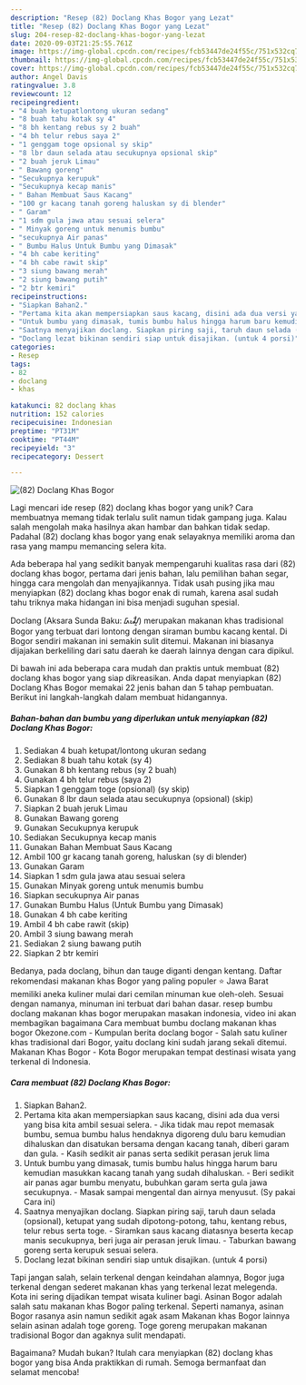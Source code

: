 ```yaml
---
description: "Resep (82) Doclang Khas Bogor yang Lezat"
title: "Resep (82) Doclang Khas Bogor yang Lezat"
slug: 204-resep-82-doclang-khas-bogor-yang-lezat
date: 2020-09-03T21:25:55.761Z
image: https://img-global.cpcdn.com/recipes/fcb53447de24f55c/751x532cq70/82-doclang-khas-bogor-foto-resep-utama.jpg
thumbnail: https://img-global.cpcdn.com/recipes/fcb53447de24f55c/751x532cq70/82-doclang-khas-bogor-foto-resep-utama.jpg
cover: https://img-global.cpcdn.com/recipes/fcb53447de24f55c/751x532cq70/82-doclang-khas-bogor-foto-resep-utama.jpg
author: Angel Davis
ratingvalue: 3.8
reviewcount: 12
recipeingredient:
- "4 buah ketupatlontong ukuran sedang"
- "8 buah tahu kotak sy 4"
- "8 bh kentang rebus sy 2 buah"
- "4 bh telur rebus saya 2"
- "1 genggam toge opsional sy skip"
- "8 lbr daun selada atau secukupnya opsional skip"
- "2 buah jeruk Limau"
- " Bawang goreng"
- "Secukupnya kerupuk"
- "Secukupnya kecap manis"
- " Bahan Membuat Saus Kacang"
- "100 gr kacang tanah goreng haluskan sy di blender"
- " Garam"
- "1 sdm gula jawa atau sesuai selera"
- " Minyak goreng untuk menumis bumbu"
- "secukupnya Air panas"
- " Bumbu Halus Untuk Bumbu yang Dimasak"
- "4 bh cabe keriting"
- "4 bh cabe rawit skip"
- "3 siung bawang merah"
- "2 siung bawang putih"
- "2 btr kemiri"
recipeinstructions:
- "Siapkan Bahan2."
- "Pertama kita akan mempersiapkan saus kacang, disini ada dua versi yang bisa kita ambil sesuai selera. Jika tidak mau repot memasak bumbu, semua bumbu halus hendaknya digoreng dulu baru kemudian dihaluskan dan disatukan bersama dengan kacang tanah, diberi garam dan gula. Kasih sedikit air panas serta sedikit perasan jeruk lima"
- "Untuk bumbu yang dimasak, tumis bumbu halus hingga harum baru kemudian masukkan kacang tanah yang sudah dihaluskan. Beri sedikit air panas agar bumbu menyatu, bubuhkan garam serta gula jawa secukupnya. Masak sampai mengental dan airnya menyusut. (Sy pakai Cara ini)"
- "Saatnya menyajikan doclang. Siapkan piring saji, taruh daun selada (opsional), ketupat yang sudah dipotong-potong, tahu, kentang rebus, telur rebus serta toge. Siramkan saus kacang diatasnya beserta kecap manis secukupnya, beri juga air perasan jeruk limau. Taburkan bawang goreng serta kerupuk sesuai selera."
- "Doclang lezat bikinan sendiri siap untuk disajikan. (untuk 4 porsi)"
categories:
- Resep
tags:
- 82
- doclang
- khas

katakunci: 82 doclang khas 
nutrition: 152 calories
recipecuisine: Indonesian
preptime: "PT31M"
cooktime: "PT44M"
recipeyield: "3"
recipecategory: Dessert

---
```



![(82) Doclang Khas Bogor](https://img-global.cpcdn.com/recipes/fcb53447de24f55c/751x532cq70/82-doclang-khas-bogor-foto-resep-utama.jpg)

Lagi mencari ide resep (82) doclang khas bogor yang unik? Cara membuatnya memang tidak terlalu sulit namun tidak gampang juga. Kalau salah mengolah maka hasilnya akan hambar dan bahkan tidak sedap. Padahal (82) doclang khas bogor yang enak selayaknya memiliki aroma dan rasa yang mampu memancing selera kita.

Ada beberapa hal yang sedikit banyak mempengaruhi kualitas rasa dari (82) doclang khas bogor, pertama dari jenis bahan, lalu pemilihan bahan segar, hingga cara mengolah dan menyajikannya. Tidak usah pusing jika mau menyiapkan (82) doclang khas bogor enak di rumah, karena asal sudah tahu triknya maka hidangan ini bisa menjadi suguhan spesial.

Doclang (Aksara Sunda Baku: ᮓᮧᮎᮣᮀ) merupakan makanan khas tradisional Bogor yang terbuat dari lontong dengan siraman bumbu kacang kental. Di Bogor sendiri makanan ini semakin sulit ditemui. Makanan ini biasanya dijajakan berkeliling dari satu daerah ke daerah lainnya dengan cara dipikul.


Di bawah ini ada beberapa cara mudah dan praktis untuk membuat (82) doclang khas bogor yang siap dikreasikan. Anda dapat menyiapkan (82) Doclang Khas Bogor memakai 22 jenis bahan dan 5 tahap pembuatan. Berikut ini langkah-langkah dalam membuat hidangannya.

<!--inarticleads1-->

##### Bahan-bahan dan bumbu yang diperlukan untuk menyiapkan (82) Doclang Khas Bogor:

1. Sediakan 4 buah ketupat/lontong ukuran sedang
1. Sediakan 8 buah tahu kotak (sy 4)
1. Gunakan 8 bh kentang rebus (sy 2 buah)
1. Gunakan 4 bh telur rebus (saya 2)
1. Siapkan 1 genggam toge (opsional) (sy skip)
1. Gunakan 8 lbr daun selada atau secukupnya (opsional) (skip)
1. Siapkan 2 buah jeruk Limau
1. Gunakan  Bawang goreng
1. Gunakan Secukupnya kerupuk
1. Sediakan Secukupnya kecap manis
1. Gunakan  Bahan Membuat Saus Kacang
1. Ambil 100 gr kacang tanah goreng, haluskan (sy di blender)
1. Gunakan  Garam
1. Siapkan 1 sdm gula jawa atau sesuai selera
1. Gunakan  Minyak goreng untuk menumis bumbu
1. Siapkan secukupnya Air panas
1. Gunakan  Bumbu Halus (Untuk Bumbu yang Dimasak)
1. Gunakan 4 bh cabe keriting
1. Ambil 4 bh cabe rawit (skip)
1. Ambil 3 siung bawang merah
1. Sediakan 2 siung bawang putih
1. Siapkan 2 btr kemiri


Bedanya, pada doclang, bihun dan tauge diganti dengan kentang. Daftar rekomendasi makanan khas Bogor yang paling populer ⭐ Jawa Barat memiliki aneka kuliner mulai dari cemilan minuman kue oleh-oleh. Sesuai dengan namanya, minuman ini terbuat dari bahan dasar. resep bumbu doclang makanan khas bogor merupakan masakan indonesia, video ini akan membagikan bagaimana Cara membuat bumbu doclang makanan khas bogor Okezone.com - Kumpulan berita doclang bogor - Salah satu kuliner khas tradisional dari Bogor, yaitu doclang kini sudah jarang sekali ditemui. Makanan Khas Bogor - Kota Bogor merupakan tempat destinasi wisata yang terkenal di Indonesia. 

<!--inarticleads2-->

##### Cara membuat (82) Doclang Khas Bogor:

1. Siapkan Bahan2.
1. Pertama kita akan mempersiapkan saus kacang, disini ada dua versi yang bisa kita ambil sesuai selera. - Jika tidak mau repot memasak bumbu, semua bumbu halus hendaknya digoreng dulu baru kemudian dihaluskan dan disatukan bersama dengan kacang tanah, diberi garam dan gula. - Kasih sedikit air panas serta sedikit perasan jeruk lima
1. Untuk bumbu yang dimasak, tumis bumbu halus hingga harum baru kemudian masukkan kacang tanah yang sudah dihaluskan. - Beri sedikit air panas agar bumbu menyatu, bubuhkan garam serta gula jawa secukupnya. - Masak sampai mengental dan airnya menyusut. (Sy pakai Cara ini)
1. Saatnya menyajikan doclang. Siapkan piring saji, taruh daun selada (opsional), ketupat yang sudah dipotong-potong, tahu, kentang rebus, telur rebus serta toge. - Siramkan saus kacang diatasnya beserta kecap manis secukupnya, beri juga air perasan jeruk limau. - Taburkan bawang goreng serta kerupuk sesuai selera.
1. Doclang lezat bikinan sendiri siap untuk disajikan. (untuk 4 porsi)


Tapi jangan salah, selain terkenal dengan keindahan alamnya, Bogor juga terkenal dengan sederet makanan khas yang terkenal lezat melegenda. Kota ini sering dijadikan tempat wisata kuliner bagi. Asinan Bogor adalah salah satu makanan khas Bogor paling terkenal. Seperti namanya, asinan Bogor rasanya asin namun sedikit agak asam Makanan khas Bogor lainnya selain asinan adalah toge goreng. Toge goreng merupakan makanan tradisional Bogor dan agaknya sulit mendapati. 

Bagaimana? Mudah bukan? Itulah cara menyiapkan (82) doclang khas bogor yang bisa Anda praktikkan di rumah. Semoga bermanfaat dan selamat mencoba!
